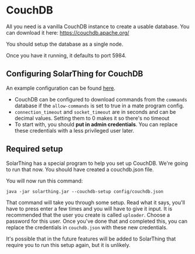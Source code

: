 # CouchDB
All you need is a vanilla CouchDB instance to create a usable database. You can download it here: https://couchdb.apache.org/

You should setup the database as a single node.

Once you have it running, it defaults to port 5984.

## Configuring SolarThing for CouchDB
An example configuration can be found [here](../../config_templates/databases/couchdb_template.json).

* CouchDB can be configured to download commands from the `commands` database if the `allow-commands` is set to true
in a mate program config.
* `connection_timeout` and `socket_timeout` are in seconds and can be decimal values. Setting them to 0 makes it so there's no timeout
* To start with, you should **put in admin credentials**. You can replace these credentials with a less privileged user later.

## Required setup
SolarThing has a special program to help you set up CouchDB. We're going to run that now. You should have
created a couchdb.json file.

You will now run this command:
```shell
java -jar solarthing.jar --couchdb-setup config/couchdb.json
```
That command will take you through some setup. Read what it says, you'll have to press enter a few times and
you will have to give it input. It is recommended that the user you create is called `uploader`. Choose a password for
this user. Once you've done that and completed this, you can replace the credentials in `couchdb.json` with these new credentials.

It's possible that in the future features will be added to SolarThing that require you to run this setup again,
but it is unlikely.
